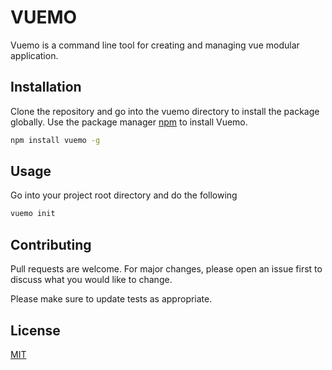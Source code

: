 # VUEMO

Vuemo is a command line tool for creating and managing vue modular application.

## Installation
Clone the repository and go into the vuemo directory to install the package globally.
Use the package manager [npm](https://www.npmjs.com) to install Vuemo.

```bash
npm install vuemo -g
```

## Usage
Go into your project root directory and do the following

```bash
vuemo init
```

## Contributing
Pull requests are welcome. For major changes, please open an issue first to discuss what you would like to change.

Please make sure to update tests as appropriate.

## License
[MIT](https://choosealicense.com/licenses/mit/)
